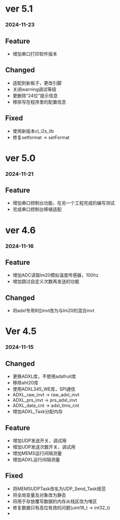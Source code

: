 # ver 5.1
### 2024-11-23

## Feature

- 增加串口打印软件版本

## Changed

- 适配到新板子，更改引脚
- 关闭warning调试等级
- 更删除“24位”提示信息
- 移除写在程序里的配置信息

## Fixed

- 使用新版本cl_i2s_lib
- 修复setformat -> setFormat

# ver 5.0
### 2024-11-21

## Feature

- 增加串口控制台功能，在另一个工程完成的编写测试
- 完成串口控制台移植适配


# ver 4.6
### 2024-11-16

## Feature

- 增加ADC读取lm20模拟温度传感器，100hz
- 增加跳过自定义次数再发送的功能

## Changed

- 将adxl专用8位invt改为与lm20的混合invt


# Ver 4.5
### 2024-11-15

## Changed

- 更换ADXL库，不使用adafruit库
- 移除aht20库
- 使用ADXL345_WE库，SPI通信
- ADXL_raw_invt -> raw_adxl_invt
- ADXL_prs_invt -> prs_adxl_invt
- ADXL_data_cnt -> adxl_tims_cnt
- 增加ADXL_Task分配内存

## Feature

- 增加UDP发送开关，调试用
- 增加UDP发送次数开关，调试用
- 增加MEMS运行间隔测量
- 增加ADXL运行间隔测量

## Fixed

- 将MEMSUDPTask改名为UDP_Send_Task规范
- 将全局变量及对象改为静态
- 将用于存放覆写数据的内存从栈区改为堆区
- 修复数据只有高位有效的问题(uint16_t -> int32_t)
- 